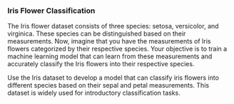<h3>Iris Flower Classification</h3>
<p>The Iris flower dataset consists of three species: setosa, versicolor,
and virginica. These species can be distinguished based on their
measurements. Now, imagine that you have the measurements
of Iris flowers categorized by their respective species. Your
objective is to train a machine learning model that can learn from
these measurements and accurately classify the Iris flowers into
their respective species.</p>
<p>Use the Iris dataset to develop a model that can classify iris
flowers into different species based on their sepal and petal
measurements. This dataset is widely used for introductory
classification tasks.</p>
